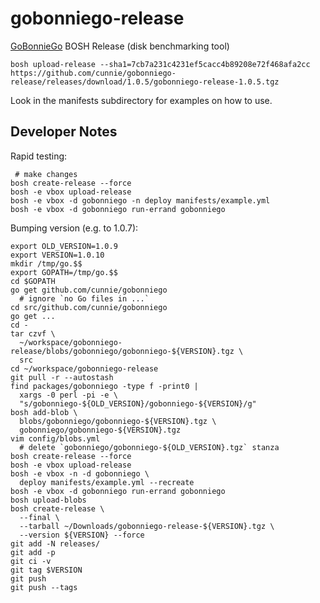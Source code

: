 # gobonniego-release

[GoBonnieGo](https://github.com/cunnie/gobonniego) BOSH Release (disk benchmarking tool)

```
bosh upload-release --sha1=7cb7a231c4231ef5cacc4b89208e72f468afa2cc https://github.com/cunnie/gobonniego-release/releases/download/1.0.5/gobonniego-release-1.0.5.tgz
```

Look in the manifests subdirectory for examples on how to use.

## Developer Notes

Rapid testing:

```
 # make changes
bosh create-release --force
bosh -e vbox upload-release
bosh -e vbox -d gobonniego -n deploy manifests/example.yml
bosh -e vbox -d gobonniego run-errand gobonniego
```

Bumping version (e.g. to 1.0.7):

```
export OLD_VERSION=1.0.9
export VERSION=1.0.10
mkdir /tmp/go.$$
export GOPATH=/tmp/go.$$
cd $GOPATH
go get github.com/cunnie/gobonniego
  # ignore `no Go files in ...`
cd src/github.com/cunnie/gobonniego
go get ...
cd -
tar czvf \
  ~/workspace/gobonniego-release/blobs/gobonniego/gobonniego-${VERSION}.tgz \
  src
cd ~/workspace/gobonniego-release
git pull -r --autostash
find packages/gobonniego -type f -print0 |
  xargs -0 perl -pi -e \
  "s/gobonniego-${OLD_VERSION}/gobonniego-${VERSION}/g"
bosh add-blob \
  blobs/gobonniego/gobonniego-${VERSION}.tgz \
  gobonniego/gobonniego-${VERSION}.tgz
vim config/blobs.yml
  # delete `gobonniego/gobonniego-${OLD_VERSION}.tgz` stanza
bosh create-release --force
bosh -e vbox upload-release
bosh -e vbox -n -d gobonniego \
  deploy manifests/example.yml --recreate
bosh -e vbox -d gobonniego run-errand gobonniego
bosh upload-blobs
bosh create-release \
  --final \
  --tarball ~/Downloads/gobonniego-release-${VERSION}.tgz \
  --version ${VERSION} --force
git add -N releases/
git add -p
git ci -v
git tag $VERSION
git push
git push --tags
```
